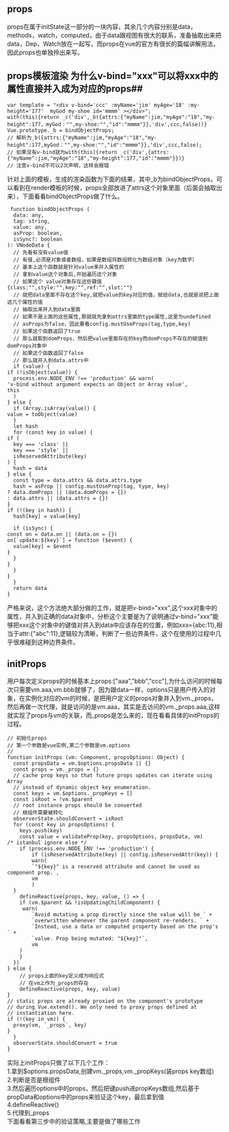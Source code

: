 ## props ##
props在属于initState这一部分的一块内容，其余几个内容分别是data，methods，watch，computed，由于data跟视图有很大的联系，准备抽取出来把data，Dep，Watch放在一起写，而props在vue的官方有很长的篇幅讲解用法，因此props也单独拎出来写。
## props模板渲染 为什么v-bind="xxx"可以将xxx中的属性直接并入成为对应的props##
    var template = "<div v-bind='ccc' :myName='jim' myAge='18' :my-height='177'  myGod my-shoe id='mmmm' ></div>";
    with(this){return _c('div',_b({attrs:{"myName":jim,"myAge":"18","my-height":177，myGod："",my-shoe:"","id":"mmmm"}},'div',ccc,false))}
    Vue.prototype._b = bindObjectProps;
    // 解析为_b({attrs:{"myName":jim,"myAge":"18","my-height":177,myGod："",my-shoe:"","id":"mmmm"}},'div',ccc,false);
    // 如果没有v-bind就为with(this){return _c('div',{attrs:{"myName":jim,"myAge":"18","my-height":177,"id":"mmmm"}})}
    // 注意v-bind不可以2次声明，这样会报错
针对上面的模板，生成的渲染函数为下面的结果，其中_b为bindObjectProps，可以看到在render模板的时候，props全部放进了attrs这个对象里面（后面会抽取出来），下面看看bindObjectProps做了什么。

     function bindObjectProps (
      data: any,
      tag: string,
      value: any,
      asProp: boolean,
      isSync?: boolean
    ): VNodeData {
      // 先看有没有value值
      // 有值,必须是对象或者数组，如果是数组将数组转化为数组对象（key为数字）
      // 基本上这个函数就是针对value来并入属性的
      // 拿到value这个对象后,开始遍历这个对象
      // 如果这个 value对象存在这些键值{class:"",style:"",key:"",ref:"",slot:""}
      // 就把data里面不存在这个key,就把value的key对应的值，赋给data,也就是说把上面这几个属性的值
      // 抽取出来并入到data里面
      // 如果不是上面的这些属性,那就就先拿到attrs里面的type属性,这里为undefined
      // asProps为false，因此要看config.mustUseProps(tag,type,key)
      // 如果这个函数返回了true
      // 那么就取到domProps，然后把value里面存在的key而domProps不存在的赋值到domProps对象中
      // 如果这个函数返回了false
      // 那么就并入到data.attrs中
      if (value) {
    if (!isObject(value)) {
      process.env.NODE_ENV !== 'production' && warn(
    'v-bind without argument expects an Object or Array value',
    this
      )
    } else {
      if (Array.isArray(value)) {
    value = toObject(value)
      }
      let hash
      for (const key in value) {
    if (
      key === 'class' ||
      key === 'style' ||
      isReservedAttribute(key)
    ) {
      hash = data
    } else {
      const type = data.attrs && data.attrs.type
      hash = asProp || config.mustUseProp(tag, type, key)
    ? data.domProps || (data.domProps = {})
    : data.attrs || (data.attrs = {})
    }
    if (!(key in hash)) {
      hash[key] = value[key]
    
      if (isSync) {
    const on = data.on || (data.on = {})
    on[`update:${key}`] = function ($event) {
      value[key] = $event
    }
      }
    }
      }
    }
      }
      return data
    }
严格来说，这个方法绝大部分做的工作，就是把v-bind="xxx",这个xxx对象中的属性，并入到正确的data对象中，分析这个主要是为了说明通过v-bind="xxx"能够把xxx这个对象中的键值对并入到data中应该存在的位置，例如xxx={abc:11},相当于attr:{"abc":11},逻辑较为清晰，判断了一些边界条件，这个在使用的过程中几乎很难碰到这种边界条件。
## initProps ##
用户每次定义props的时候基本上props:["aaa","bbb","ccc"],为什么访问的时候每次只需要vm.aaa,vm.bbb就够了，因为跟data一样，options只是用户传入的对象，在实例化对应的vm的时候，是把用户定义的props对象并入到vm._props，然后再做一次代理，就是访问的是vm.aaa，其实是去访问的vm._props.aaa,这样就实现了props与vm的关联，而_props是怎么来的，现在看看具体的initProps的过程。


    // 初始化props
    // 第一个参数是vue实例,第二个参数是vm.options
    //
    function initProps (vm: Component, propsOptions: Object) {
      const propsData = vm.$options.propsData || {}
      const props = vm._props = {}
      // cache prop keys so that future props updates can iterate using Array
      // instead of dynamic object key enumeration.
      const keys = vm.$options._propKeys = []
      const isRoot = !vm.$parent
      // root instance props should be converted
      // 根组件需要被转化
      observerState.shouldConvert = isRoot
      for (const key in propsOptions) {
    	keys.push(key)
    	const value = validateProp(key, propsOptions, propsData, vm)
    /* istanbul ignore else */
    	if (process.env.NODE_ENV !== 'production') {
      		if (isReservedAttribute(key) || config.isReservedAttr(key)) {
    		warn(
      		`"${key}" is a reserved attribute and cannot be used as component prop.`,
      		vm
    		)
      }
      	defineReactive(props, key, value, () => {
    	if (vm.$parent && !isUpdatingChildComponent) {
     	 warn(
    		`Avoid mutating a prop directly since the value will be ` +
    		`overwritten whenever the parent component re-renders. ` +
    		`Instead, use a data or computed property based on the prop's ` +
    		`value. Prop being mutated: "${key}"`,
    		vm
      	)
    	}
      })
    } else {
      	// props上面的key定义成为响应式
      	// 在vm上作为_props的存在
      	defineReactive(props, key, value)
    }
    // static props are already proxied on the component's prototype
    // during Vue.extend(). We only need to proxy props defined at
    // instantiation here.
    if (!(key in vm)) {
      proxy(vm, `_props`, key)
    }
      }
      observerState.shouldConvert = true
    }
实际上initProps只做了以下几个工作：<br/>
1.拿到$options.propsData,创建vm._props,vm._propKeys(装props key数组)<br/>
2.判断是否是根组件<br/>
3.然后遍历options中的props，然后把键push进propKeys数组,然后基于propData和options中的props来验证这个key，最后拿到值<br/>
4.defineReactive()<br/>
5.代理到_props<br/>
下面看看第三步中的验证策略,主要是做了哪些工作
